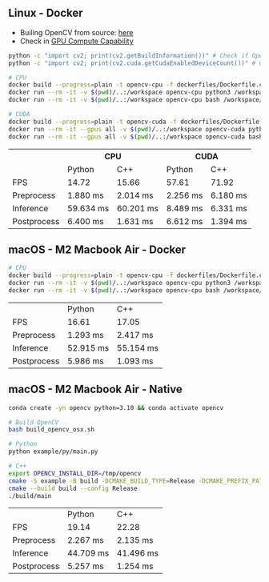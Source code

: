 ## Linux - Docker
- Builing OpenCV from source: [here](https://docs.opencv.org/4.10.0/d2/de6/tutorial_py_setup_in_ubuntu.html)
- Check in [GPU Compute Capability](https://developer.nvidia.com/cuda-gpus)

```bash
python -c "import cv2; print(cv2.getBuildInformation())" # Check if OpenCV build information
python -c "import cv2; print(cv2.cuda.getCudaEnabledDeviceCount())" # Check if CUDA is enabled

# CPU
docker build --progress=plain -t opencv-cpu -f dockerfiles/Dockerfile.cpu .
docker run --rm -it -v $(pwd)/..:/workspace opencv-cpu python3 /workspace/OpenCV/example/py/main.py
docker run --rm -it -v $(pwd)/..:/workspace opencv-cpu bash /workspace/OpenCV/example/run.sh

# CUDA
docker build --progress=plain -t opencv-cuda -f dockerfiles/Dockerfile.cuda .
docker run --rm -it --gpus all -v $(pwd)/..:/workspace opencv-cuda python3 /workspace/OpenCV/example/py/main.py
docker run --rm -it --gpus all -v $(pwd)/..:/workspace opencv-cuda bash /workspace/OpenCV/example/run.sh
```

<table>
  <tr>
    <th></th>
    <th colspan="2">CPU</th>
    <th colspan="2">CUDA</th>
  </tr>
  <tr>
    <td ></td>
    <td>Python</td>
    <td>C++</td>
    <td>Python</td>
    <td>C++</td>
  </tr>
  <tr>
    <td>FPS</td>
    <td>14.72</td>
    <td>15.66</td>
    <td>57.61</td>
    <td>71.92</td>
  </tr>
  <tr>
    <td>Preprocess</td>
    <td>1.880 ms</td>
    <td>2.014 ms</td>
    <td>2.256 ms</td>
    <td>6.180 ms</td>
  </tr>
  <tr>
    <td>Inference</td>
    <td>59.634 ms</td>
    <td>60.201 ms</td>
    <td>8.489 ms</td>
    <td>6.331 ms</td>
  </tr>
  <tr>
    <td>Postprocess</td>
    <td>6.400 ms</td>
    <td>1.631 ms</td>
    <td>6.612 ms</td>
    <td>1.394 ms</td>
  </tr>
</table>


## macOS - M2 Macbook Air - Docker
```bash
# CPU
docker build --progress=plain -t opencv-cpu -f dockerfiles/Dockerfile.cpu .
docker run --rm -it -v $(pwd)/..:/workspace opencv-cpu python3 /workspace/OpenCV/example/py/main.py
docker run --rm -it -v $(pwd)/..:/workspace opencv-cpu bash /workspace/OpenCV/example/run.sh
```

<table>
  <tr>
    <td ></td>
    <td>Python</td>
    <td>C++</td>
  </tr>
  <tr>
    <td>FPS</td>
    <td>16.61</td>
    <td>17.05</td>
  </tr>
  <tr>
    <td>Preprocess</td>
    <td>1.293 ms</td>
    <td>2.417 ms</td>
  </tr>
  <tr>
    <td>Inference</td>
    <td>52.915 ms</td>
    <td>55.154 ms</td>
  </tr>
  <tr>
    <td>Postprocess</td>
    <td>5.986 ms</td>
    <td>1.093 ms</td>
  </tr>
</table>


## macOS - M2 Macbook Air - Native
```bash
conda create -yn opencv python=3.10 && conda activate opencv

# Build OpenCV
bash build_opencv_osx.sh

# Python
python example/py/main.py

# C++
export OPENCV_INSTALL_DIR=/tmp/opencv
cmake -S example -B build -DCMAKE_BUILD_TYPE=Release -DCMAKE_PREFIX_PATH=$OPENCV_INSTALL_DIR
cmake --build build --config Release
./build/main
```

<table>
  <tr>
    <td ></td>
    <td>Python</td>
    <td>C++</td>
  </tr>
  <tr>
    <td>FPS</td>
    <td>19.14</td>
    <td>22.28</td>
  </tr>
  <tr>
    <td>Preprocess</td>
    <td>2.267 ms</td>
    <td>2.135 ms</td>
  </tr>
  <tr>
    <td>Inference</td>
    <td>44.709 ms</td>
    <td>41.496 ms</td>
  </tr>
  <tr>
    <td>Postprocess</td>
    <td>5.257 ms</td>
    <td>1.254 ms</td>
  </tr>
</table>